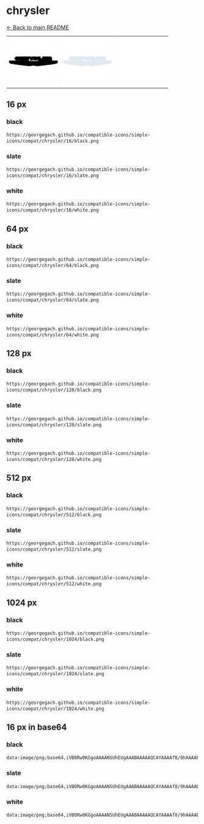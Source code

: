 # chrysler

[← Back to main README](../../README.md)

<table><tr>
  <td><img src="./128/black.png" width="128" alt="chrysler black icon" /></td>
  <td><img src="./128/slate.png" width="128" alt="chrysler slate icon" /></td>
  <td><img src="./128/white.png" width="128" alt="chrysler white icon" /></td>
</tr></table>

## 16 px

### black
```
https://georgegach.github.io/compatible-icons/simple-icons/compat/chrysler/16/black.png
```

### slate
```
https://georgegach.github.io/compatible-icons/simple-icons/compat/chrysler/16/slate.png
```

### white
```
https://georgegach.github.io/compatible-icons/simple-icons/compat/chrysler/16/white.png
```

## 64 px

### black
```
https://georgegach.github.io/compatible-icons/simple-icons/compat/chrysler/64/black.png
```

### slate
```
https://georgegach.github.io/compatible-icons/simple-icons/compat/chrysler/64/slate.png
```

### white
```
https://georgegach.github.io/compatible-icons/simple-icons/compat/chrysler/64/white.png
```

## 128 px

### black
```
https://georgegach.github.io/compatible-icons/simple-icons/compat/chrysler/128/black.png
```

### slate
```
https://georgegach.github.io/compatible-icons/simple-icons/compat/chrysler/128/slate.png
```

### white
```
https://georgegach.github.io/compatible-icons/simple-icons/compat/chrysler/128/white.png
```

## 512 px

### black
```
https://georgegach.github.io/compatible-icons/simple-icons/compat/chrysler/512/black.png
```

### slate
```
https://georgegach.github.io/compatible-icons/simple-icons/compat/chrysler/512/slate.png
```

### white
```
https://georgegach.github.io/compatible-icons/simple-icons/compat/chrysler/512/white.png
```

## 1024 px

### black
```
https://georgegach.github.io/compatible-icons/simple-icons/compat/chrysler/1024/black.png
```

### slate
```
https://georgegach.github.io/compatible-icons/simple-icons/compat/chrysler/1024/slate.png
```

### white
```
https://georgegach.github.io/compatible-icons/simple-icons/compat/chrysler/1024/white.png
```

## 16 px in base64

### black
```
data:image/png;base64,iVBORw0KGgoAAAANSUhEUgAAABAAAAAQCAYAAAAf8/9hAAAABmJLR0QA/wD/AP+gvaeTAAAAhUlEQVQ4je3QsQnCABCF4c+oBLWwsLSVQPZwAitXsHESJ0opCIILiIKdNpYSoqBocw6gIDb54bh373jFHTX/pxG9jQU6oZPwb+FdUGCCB+6Yo2phjB6mEe4ixQr98FLMUKIZ8wlLWKPC88O6YvM+AQYYIUMe+hi7IXbYYo8Dzl+8rOYnvAB0wSEqHhiM6QAAAABJRU5ErkJggg==
```

### slate
```
data:image/png;base64,iVBORw0KGgoAAAANSUhEUgAAABAAAAAQCAYAAAAf8/9hAAAABmJLR0QA/wD/AP+gvaeTAAAAu0lEQVQ4je3QQSqEcQCG8ef9f/M1hmRhoUlfWUzKyiWcwEFcwtYJHMVSKQs7G1GKRpmUNJM04f9YOYAom/ntnt3bCwv/LwAX2m5MpkcVB03S1koBSHGOGagziiepZd/CZ/SD99lB13VvuZu87EVXQo4NLbIM9MEzyJrSJvSBLfSVlAbsq4ckp7l/fD7HZpe49KPtZk68zHePx9N1e45qZTu4k4aR5gEgcTPhWnOF3PQst8Ph6tOfHbnwS19yhE6GgLYj2AAAAABJRU5ErkJggg==
```

### white
```
data:image/png;base64,iVBORw0KGgoAAAANSUhEUgAAABAAAAAQCAYAAAAf8/9hAAAABmJLR0QA/wD/AP+gvaeTAAAAkUlEQVQ4je3OPWpCYRSE4ef4wzVaWFimFcHKTWQFVm7BxpW4IstAwD6NKKSLjaWICMqx+VyAhdjctzozwzCHmvcTkJltLPGBNholvxTviBWmuOGKRUScW5n5hR5mpdxFhR/0i1dhjhOaRe8z8zsyc40JOk9+f8FvPFRmDjDECONy/5f4E1tssMNfRByeHKx5GXcMtSN3qNSdzAAAAABJRU5ErkJggg==
```

